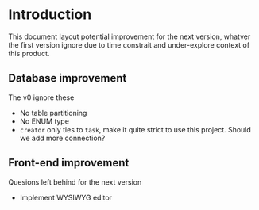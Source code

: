 # Introduction

This document layout potential improvement for the next version, whatver the first version ignore due to time constrait and under-explore context of this product.

## Database improvement

The v0 ignore these

- No table partitioning
- No ENUM type
- `creator` only ties to `task`, make it quite strict to use this project. Should we add more connection?

## Front-end improvement

Quesions left behind for the next version

- Implement WYSIWYG editor
